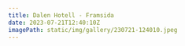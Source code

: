 ```yaml
---
title: Dalen Hotell - Framsida
date: 2023-07-21T12:40:10Z
imagePath: static/img/gallery/230721-124010.jpeg
---
```

